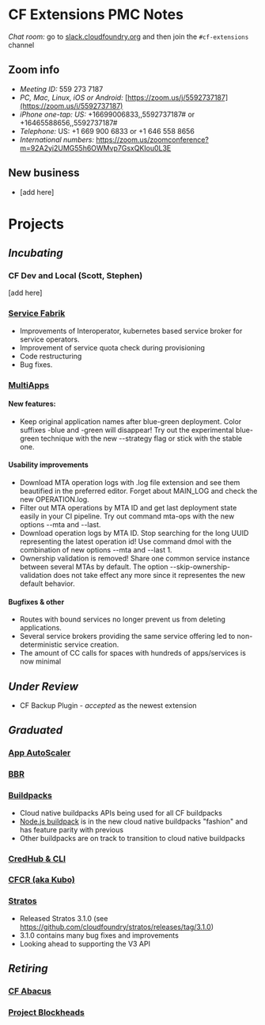 # CF Extensions PMC Notes

*Chat room:* go to [slack.cloudfoundry.org](https://slack.cloudfoundry.org) and then join the `#cf-extensions` channel

## Zoom info

- *Meeting ID:* 559 273 7187
- *PC, Mac, Linux, iOS or Android:* [https://zoom.us/j/5592737187](https://zoom.us/j/5592737187)
- *iPhone one-tap: US:* +16699006833,,5592737187#  or +16465588656,,5592737187# 
- *Telephone:* US: +1 669 900 6833  or +1 646 558 8656 
- *International numbers:* https://zoom.us/zoomconference?m=92A2yi2UMG55h6OWMvp7GsxQKIou0L3E

## New business

- [add here]

# Projects

## _Incubating_

### CF Dev and Local (Scott, Stephen)

[add here]

### [Service Fabrik](https://github.com/cloudfoundry-incubator/service-fabrik-broker)

* Improvements of Interoperator, kubernetes based service broker for service operators.
* Improvement of service quota check during provisioning
* Code restructuring
* Bug fixes.

### [MultiApps](https://github.com/cloudfoundry-incubator/multiapps-cli-plugin)

#### New features:
* Keep original application names after blue-green deployment. Color suffixes -blue and -green will disappear! Try out the experimental blue-green technique with the new --strategy flag or stick with the stable one.

#### Usability improvements
* Download MTA operation logs with .log file extension and see them beautified in the preferred editor. Forget about MAIN_LOG and check the new OPERATION.log.
* Filter out MTA operations by MTA ID and get last deployment state easily in your CI pipeline. Try out command mta-ops with the new options  --mta and --last.
* Download operation logs by MTA ID. Stop searching for the long UUID representing the latest operation id! Use command  dmol with the combination of new options --mta and --last 1.
* Ownership validation is removed! Share one common service instance between several MTAs by default. The option --skip-ownership-validation does not take effect any more since it representes the new default behavior.

#### Bugfixes & other 
* Routes with bound services no longer prevent us from deleting applications.
* Several service brokers providing the same service offering led to non-deterministic service creation.
* The amount of CC calls for spaces with hundreds of apps/services is now minimal

## _Under Review_

- CF Backup Plugin - *accepted* as the newest extension

## _Graduated_

### [App AutoScaler](https://github.com/cloudfoundry/app-autoscaler)
### [BBR](https://github.com/cloudfoundry-incubator/bosh-backup-and-restore)
### [Buildpacks](https://buildpacks.io/)
* Cloud native buildpacks APIs being used for all CF buildpacks
* [Node.js buildpack](https://github.com/cloudfoundry/nodejs-cnb) is in the new cloud native buildpacks "fashion" and has feature parity with previous
* Other buildpacks are on track to transition to cloud native buildpacks
### [CredHub & CLI](https://github.com/cloudfoundry-incubator/credhub)
### [CFCR (aka Kubo)](https://github.com/cloudfoundry-incubator/cfcr-home)
### [Stratos](https://github.com/cloudfoundry/stratos)

* Released Stratos 3.1.0 (see https://github.com/cloudfoundry/stratos/releases/tag/3.1.0)
* 3.1.0 contains many bug fixes and improvements
* Looking ahead to supporting the V3 API

## _Retiring_

### [CF Abacus](https://github.com/cloudfoundry-incubator/cf-abacus)
### [Project Blockheads](https://github.com/cloudfoundry-incubator/blockhead)
